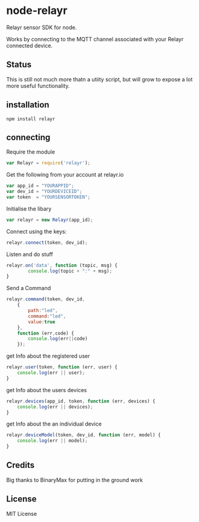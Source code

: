 # node-relayr

Relayr sensor SDK for node.

Works by connecting to the MQTT channel associated with your Relayr connected
device.

## Status
This is still not much more thatn a utiity script, but will grow to expose a
lot more useful functionality.

## installation

```
npm install relayr
```

## connecting

Require the module

```js
var Relayr = require('relayr');
```

Get the following from your account at relayr.io

```js
var app_id = "YOURAPPID";
var dev_id = "YOURDEVICEID";
var token  = "YOURSENSORTOKEN";
```
Initialise the libary

```js
var relayr = new Relayr(app_id);
```

Connect using the keys:
```js
relayr.connect(token, dev_id);
```

Listen and do stuff
```js
relayr.on('data', function (topic, msg) {
        console.log(topic + ":" + msg);
}
```

Send a Command
```js
relayr.command(token, dev_id, 
    {
        path:"led", 
        command:"led", 
        value:true
    }, 
    function (err,code) {
        console.log(err||code)
    });
```

get Info about the registered user
```js
relayr.user(token, function (err, user) {
    console.log(err || user);
}
```

get Info about the users devices
```js
relayr.devices(app_id, token, function (err, devices) {
    console.log(err || devices);
}
```

get Info about the an individual device
```js
relayr.deviceModel(token, dev_id, function (err, model) {
    console.log(err || model);
}
```

## Credits
Big thanks to BinaryMax for putting in the ground work

## License
MIT License
